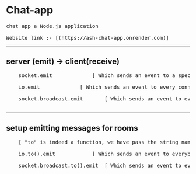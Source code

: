 # Chat-app
<pre>
chat app a Node.js application

Website link :- [(https://ash-chat-app.onrender.com)]
</pre>

<hr>

## server (emit) -> client(receive)
<pre>
	socket.emit 			[ Which sends an event to a specific client ] <br>
	io.emit 			[ Which sends an event to every connected client ] <br>
	socket.broadcast.emit 		[ Which sends an event to every connected client except for that client ] <br>
</pre>
<hr>
		
## setup emitting messages for rooms
<pre>
	[ "to" is indeed a function, we have pass the string name of the room ]

	io.to().emit 			[ Which sends an event to everybody in a specific room ] <br>
	socket.broadcast.to().emit 	[ Which sends an event to everybody in a specific room except for that client ] <br>
</pre>

